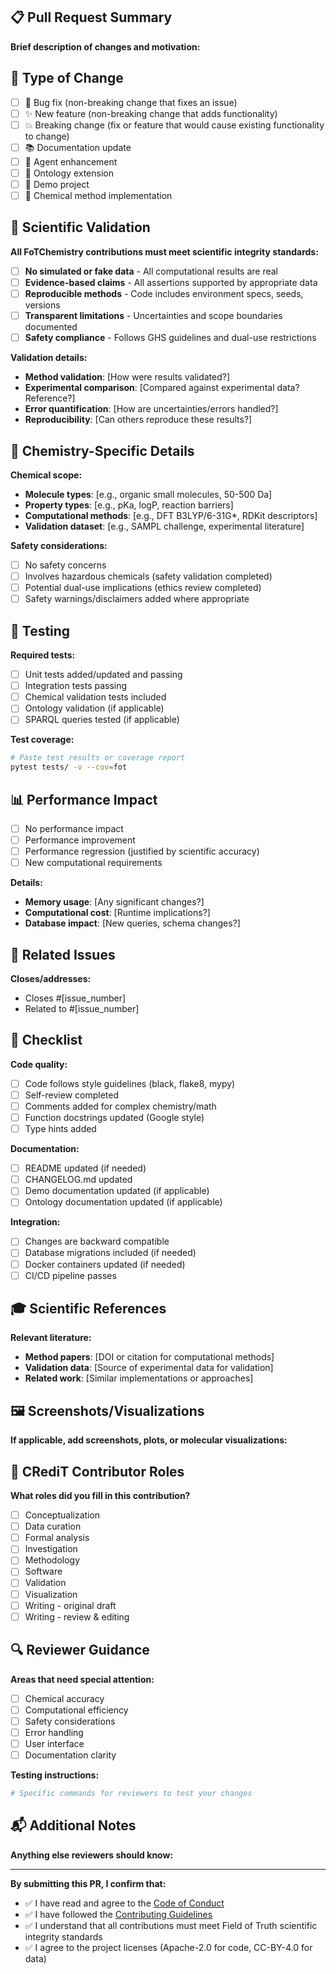 ## 📋 Pull Request Summary

**Brief description of changes and motivation:**


## 🔬 Type of Change
- [ ] 🐛 Bug fix (non-breaking change that fixes an issue)
- [ ] ✨ New feature (non-breaking change that adds functionality)
- [ ] 💥 Breaking change (fix or feature that would cause existing functionality to change)
- [ ] 📚 Documentation update
- [ ] 🤖 Agent enhancement
- [ ] 🧠 Ontology extension
- [ ] 🔬 Demo project
- [ ] 🧪 Chemical method implementation

## 🎯 Scientific Validation
**All FoTChemistry contributions must meet scientific integrity standards:**

- [ ] **No simulated or fake data** - All computational results are real
- [ ] **Evidence-based claims** - All assertions supported by appropriate data
- [ ] **Reproducible methods** - Code includes environment specs, seeds, versions
- [ ] **Transparent limitations** - Uncertainties and scope boundaries documented
- [ ] **Safety compliance** - Follows GHS guidelines and dual-use restrictions

**Validation details:**
- **Method validation**: [How were results validated?]
- **Experimental comparison**: [Compared against experimental data? Reference?]
- **Error quantification**: [How are uncertainties/errors handled?]
- **Reproducibility**: [Can others reproduce these results?]

## 🧪 Chemistry-Specific Details
**Chemical scope:**
- **Molecule types**: [e.g., organic small molecules, 50-500 Da]
- **Property types**: [e.g., pKa, logP, reaction barriers]
- **Computational methods**: [e.g., DFT B3LYP/6-31G*, RDKit descriptors]
- **Validation dataset**: [e.g., SAMPL challenge, experimental literature]

**Safety considerations:**
- [ ] No safety concerns
- [ ] Involves hazardous chemicals (safety validation completed)
- [ ] Potential dual-use implications (ethics review completed)
- [ ] Safety warnings/disclaimers added where appropriate

## 🧪 Testing
**Required tests:**
- [ ] Unit tests added/updated and passing
- [ ] Integration tests passing
- [ ] Chemical validation tests included
- [ ] Ontology validation (if applicable)
- [ ] SPARQL queries tested (if applicable)

**Test coverage:**
```bash
# Paste test results or coverage report
pytest tests/ -v --cov=fot
```

## 📊 Performance Impact
- [ ] No performance impact
- [ ] Performance improvement
- [ ] Performance regression (justified by scientific accuracy)
- [ ] New computational requirements

**Details:**
- **Memory usage**: [Any significant changes?]
- **Computational cost**: [Runtime implications?]
- **Database impact**: [New queries, schema changes?]

## 🔗 Related Issues
**Closes/addresses:**
- Closes #[issue_number]
- Related to #[issue_number]

## 📝 Checklist
**Code quality:**
- [ ] Code follows style guidelines (black, flake8, mypy)
- [ ] Self-review completed
- [ ] Comments added for complex chemistry/math
- [ ] Function docstrings updated (Google style)
- [ ] Type hints added

**Documentation:**
- [ ] README updated (if needed)
- [ ] CHANGELOG.md updated
- [ ] Demo documentation updated (if applicable)
- [ ] Ontology documentation updated (if applicable)

**Integration:**
- [ ] Changes are backward compatible
- [ ] Database migrations included (if needed)
- [ ] Docker containers updated (if needed)
- [ ] CI/CD pipeline passes

## 🎓 Scientific References
**Relevant literature:**
- **Method papers**: [DOI or citation for computational methods]
- **Validation data**: [Source of experimental data for validation]
- **Related work**: [Similar implementations or approaches]

## 🖼️ Screenshots/Visualizations
**If applicable, add screenshots, plots, or molecular visualizations:**

## 👥 CRediT Contributor Roles
**What roles did you fill in this contribution?**
- [ ] Conceptualization
- [ ] Data curation
- [ ] Formal analysis
- [ ] Investigation
- [ ] Methodology
- [ ] Software
- [ ] Validation
- [ ] Visualization
- [ ] Writing - original draft
- [ ] Writing - review & editing

## 🔍 Reviewer Guidance
**Areas that need special attention:**
- [ ] Chemical accuracy
- [ ] Computational efficiency
- [ ] Safety considerations
- [ ] Error handling
- [ ] User interface
- [ ] Documentation clarity

**Testing instructions:**
```bash
# Specific commands for reviewers to test your changes
```

## 📬 Additional Notes
**Anything else reviewers should know:**


---
**By submitting this PR, I confirm that:**
- ✅ I have read and agree to the [Code of Conduct](CODE_OF_CONDUCT.md)
- ✅ I have followed the [Contributing Guidelines](CONTRIBUTING.md)
- ✅ I understand that all contributions must meet Field of Truth scientific integrity standards
- ✅ I agree to the project licenses (Apache-2.0 for code, CC-BY-4.0 for data)
